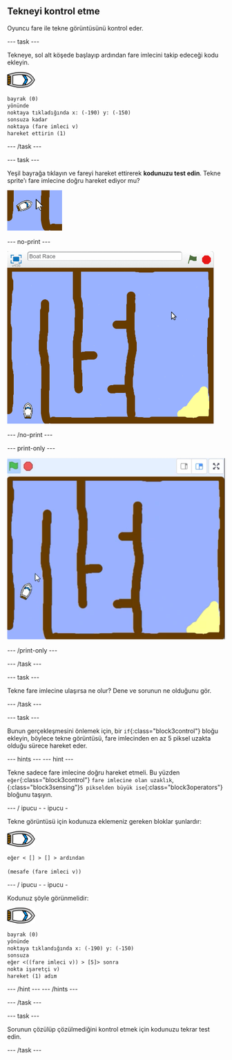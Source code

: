 ## Tekneyi kontrol etme

Oyuncu fare ile tekne görüntüsünü kontrol eder.

\--- task \---

Tekneye, sol alt köşede başlayıp ardından fare imlecini takip edeceği kodu ekleyin.

![tekne-görüntüsü](images/boat_resize.png)

```blocks3
bayrak (0)
yönünde
noktaya tıkladığında x: (-190) y: (-150)
sonsuza kadar
noktaya (fare imleci v)
hareket ettirin (1)
```

\--- /task \---

\--- task \---

Yeşil bayrağa tıklayın ve fareyi hareket ettirerek **kodunuzu test edin**. Tekne sprite'ı fare imlecine doğru hareket ediyor mu?

![ekran görüntüsü](images/boat-mouse.png)

\--- no-print \---

![ekran görüntüsü](images/boat-pointer-test-anim.gif)

\--- /no-print \---

\--- print-only \---

![ekran görüntüsü](images/boat-pointer-test-anim.png)

\--- /print-only \---

\--- /task \---

\--- task \---

Tekne fare imlecine ulaşırsa ne olur? Dene ve sorunun ne olduğunu gör.

\--- /task \---

\--- task \---

Bunun gerçekleşmesini önlemek için, bir `if`{:class="block3control"} bloğu ekleyin, böylece tekne görüntüsü, fare imlecinden en az 5 piksel uzakta olduğu sürece hareket eder.

\--- hints \--- \--- hint \---

Tekne sadece fare imlecine doğru hareket etmeli. Bu yüzden `eğer`{:class="block3control"} `fare imlecine olan uzaklık`, {:class="block3sensing"}`5 pikselden büyük ise`{:class="block3operators"} bloğunu taşıyın.

\--- / ipucu - - ipucu -

Tekne görüntüsü için kodunuza eklemeniz gereken bloklar şunlardır:

![tekne-görüntüsü](images/boat_resize.png)

```blocks3
eğer < [] > [] > ardından

(mesafe (fare imleci v))
```

\--- / ipucu - - ipucu -

Kodunuz şöyle görünmelidir:

![tekne-görüntüsü](images/boat_resize.png)

```blocks3
bayrak (0)
yönünde
noktaya tıklandığında x: (-190) y: (-150)
sonsuza
eğer <((fare imleci v)) > [5]> sonra
nokta işaretçi v)
hareket (1) adım
```

\--- /hint \--- \--- /hints \---

\--- /task \---

\--- task \---

Sorunun çözülüp çözülmediğini kontrol etmek için kodunuzu tekrar test edin.

\--- /task \---